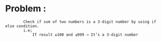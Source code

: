 # Problem :
            Check if sum of two numbers is a 3-digit number by using if else condition.
            i.e;
                If result ≥100 and ≤999 → It’s a 3-digit number

